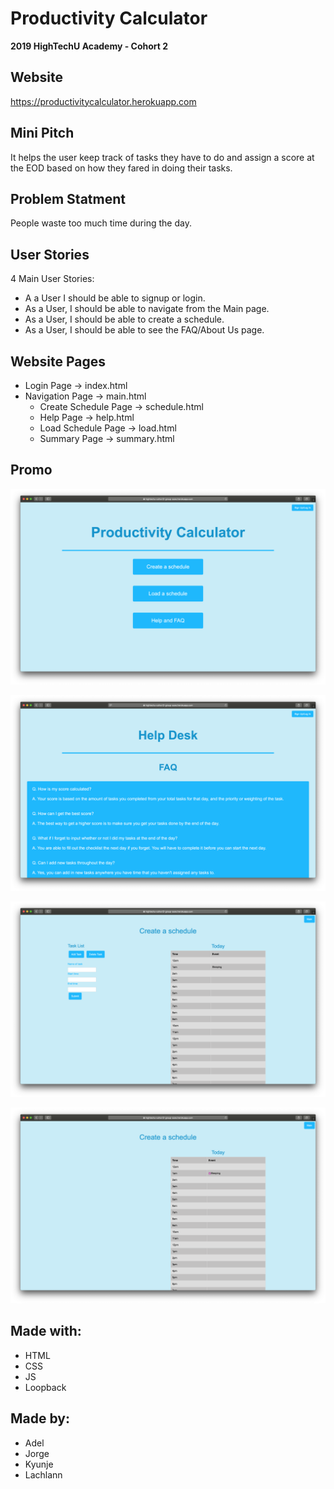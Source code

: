 # Productivity Calculator

**2019 HighTechU Academy - Cohort 2**

## Website

https://productivitycalculator.herokuapp.com

## Mini Pitch

It helps the user keep track of tasks they have to do and assign a score at the EOD based on how they fared in doing their tasks.

## Problem Statment

People waste too much time during the day.

## User Stories

4 Main User Stories:

* A a User I should be able to signup or login.
* As a User, I should be able to navigate from the Main page.
* As a User, I should be able to create a schedule.
* As a User, I should be able to see the FAQ/About Us page.

## Website Pages

* Login Page -> index.html
* Navigation Page -> main.html
  * Create Schedule Page -> schedule.html
  * Help Page -> help.html
  * Load Schedule Page -> load.html
  * Summary Page -> summary.html

## Promo

![Promo of Website](img/promo.png)

![Promo of Website](img/promo-1.png)

![Promo of Website](img/promo-2.png)

![Promo of Website](img/promo-3.png)

## Made with:

* HTML
* CSS
* JS
* Loopback

## Made by:

* Adel
* Jorge
* Kyunje
* Lachlann
